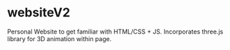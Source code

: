 # websiteV2

Personal Website to get familiar with HTML/CSS + JS. Incorporates three.js library for 3D animation within page.
